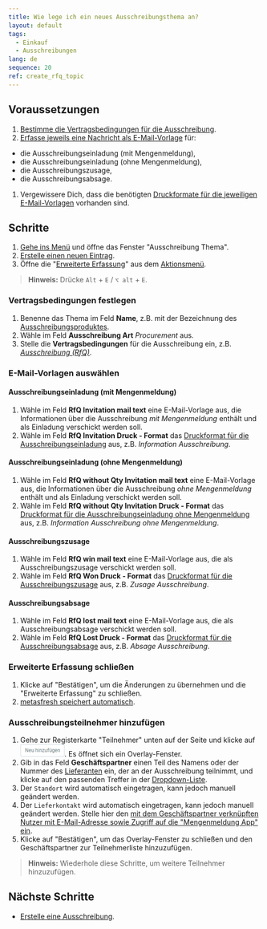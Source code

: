 ```yaml
---
title: Wie lege ich ein neues Ausschreibungsthema an?
layout: default
tags:
  - Einkauf
  - Ausschreibungen
lang: de
sequence: 20
ref: create_rfq_topic
---
```


## Voraussetzungen
1. [Bestimme die Vertragsbedingungen für die Ausschreibung](Vertragsbedingungen_Ausschreibung_definieren).
1. [Erfasse jeweils eine Nachricht als E-Mail-Vorlage](Email-Vorlage_anlegen) für:
  - die Ausschreibungseinladung (mit Mengenmeldung),
  - die Ausschreibungseinladung (ohne Mengenmeldung),
  - die Ausschreibungszusage,
  - die Ausschreibungsabsage.

1. Vergewissere Dich, dass die benötigten [Druckformate für die jeweiligen E-Mail-Vorlagen](Druckformate_Ausschreibungen) vorhanden sind.

## Schritte
1. [Gehe ins Menü](Menu) und öffne das Fenster "Ausschreibung Thema".
1. [Erstelle einen neuen Eintrag](Neuer_Datensatz_Fenster_Webui).
1. Öffne die "[Erweiterte Erfassung](Ansichten#erw-erfassung)" aus dem [Aktionsmenü](AktionStarten#aktionsmenue).
 >**Hinweis:** Drücke `Alt` + `E` / `⌥ alt` + `E`.

### Vertragsbedingungen festlegen
1. Benenne das Thema im Feld **Name**, z.B. mit der Bezeichnung des [Ausschreibungsproduktes](Produkt_fuer_Lieferantenvertrag).
1. Wähle im Feld **Ausschreibung Art** *Procurement* aus.
1. Stelle die **Vertragsbedingungen** für die Ausschreibung ein, z.B. [*Ausschreibung (RfQ)*](Vertragsbedingungen_Ausschreibung_definieren).

### E-Mail-Vorlagen auswählen

#### Ausschreibungseinladung (mit Mengenmeldung)
1. Wähle im Feld **RfQ Invitation mail text** eine E-Mail-Vorlage aus, die Informationen über die Ausschreibung *mit Mengenmeldung* enthält und als Einladung verschickt werden soll.
1. Wähle im Feld **RfQ Invitation Druck - Format** das [Druckformat für die Ausschreibungseinladung](Druckformate_Ausschreibungen#ausschreibungseinladung-mit-mengenmeldung) aus, z.B. *Information Ausschreibung*.

#### Ausschreibungseinladung (ohne Mengenmeldung)
1. Wähle im Feld **RfQ without Qty Invitation mail text** eine E-Mail-Vorlage aus, die Informationen über die Ausschreibung *ohne Mengenmeldung* enthält und als Einladung verschickt werden soll.
1. Wähle im Feld **RfQ without Qty Invitation Druck - Format** das [Druckformat für die Ausschreibungseinladung ohne Mengenmeldung](Druckformate_Ausschreibungen#ausschreibungseinladung-ohne-mengenmeldung) aus, z.B. *Information Ausschreibung ohne Mengenmeldung*.

#### Ausschreibungszusage
1. Wähle im Feld **RfQ win mail text** eine E-Mail-Vorlage aus, die als Ausschreibungszusage verschickt werden soll.
1. Wähle im Feld **RfQ Won Druck - Format** das [Druckformat für die Ausschreibungszusage](Druckformate_Ausschreibungen#ausschreibungszusage) aus, z.B. *Zusage Ausschreibung*.

#### Ausschreibungsabsage
1. Wähle im Feld **RfQ lost mail text** eine E-Mail-Vorlage aus, die als Ausschreibungsabsage verschickt werden soll.
1. Wähle im Feld **RfQ Lost Druck - Format** das [Druckformat für die Ausschreibungsabsage](Druckformate_Ausschreibungen#ausschreibungsabsage) aus, z.B. *Absage Ausschreibung*.

### Erweiterte Erfassung schließen
1. Klicke auf "Bestätigen", um die Änderungen zu übernehmen und die "Erweiterte Erfassung" zu schließen.
1. [metasfresh speichert automatisch](Speicheranzeige).

### Ausschreibungsteilnehmer hinzufügen
1. Gehe zur Registerkarte "Teilnehmer" unten auf der Seite und klicke auf !["Neu hinzufügen"](assets/Neu_hinzufuegen_Button.png). Es öffnet sich ein Overlay-Fenster.
1. Gib in das Feld **Geschäftspartner** einen Teil des Namens oder der Nummer des [Lieferanten](Liefervertrag_erzeugen) ein, der an der Ausschreibung teilnimmt, und klicke auf den passenden Treffer in der <a href="Keyboard_Shortcuts_Liste#dropdown" title="Dynamisches Suchfeld (Autocomplete)">Dropdown-Liste</a>.
1. Der `Standort` wird automatisch eingetragen, kann jedoch manuell geändert werden.
1. Der `Lieferkontakt` wird automatisch eingetragen, kann jedoch manuell geändert werden. Stelle hier den [mit dem Geschäftspartner verknüpften Nutzer mit E-Mail-Adresse sowie Zugriff auf die "Mengenmeldung App" ein](Ausschreibung_Zugriff_Mengenmeldung_App).
1. Klicke auf "Bestätigen", um das Overlay-Fenster zu schließen und den Geschäftspartner zur Teilnehmerliste hinzuzufügen.
 >**Hinweis:** Wiederhole diese Schritte, um weitere Teilnehmer hinzuzufügen.

## Nächste Schritte
- [Erstelle eine Ausschreibung](Ausschreibung_erstellen).
